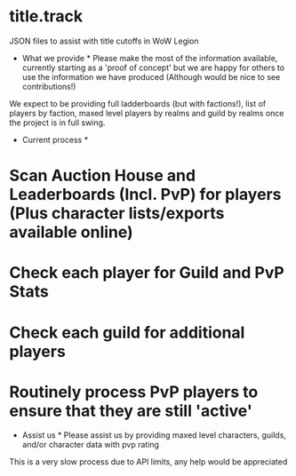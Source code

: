 # title.track
JSON files to assist with title cutoffs in WoW Legion

* What we provide *
Please make the most of the information available, currently starting as a 'proof of concept' but we are happy for others to use the information we have produced (Although would be nice to see contributions!)

We expect to be providing full ladderboards (but with factions!), list of players by faction, maxed level players by realms and guild by realms once the project is in full swing.

* Current process *
# Scan Auction House and Leaderboards (Incl. PvP) for players (Plus character lists/exports available online)
# Check each player for Guild and PvP Stats
# Check each guild for additional players
# Routinely process PvP players to ensure that they are still 'active'

* Assist us *
Please assist us by providing maxed level characters, guilds, and/or character data with pvp rating

This is a very slow process due to API limits, any help would be appreciated
